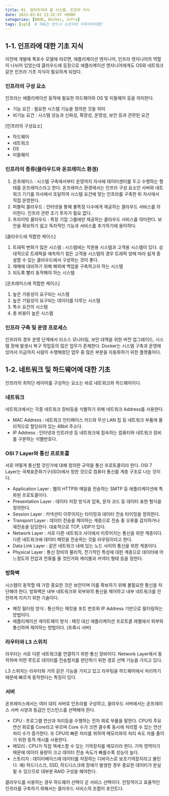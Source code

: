 ```yaml
---
title: 01. 알아두어야 할 시스템, 인프라 지식
date: 2023-03-03 23:32:37 +0900
categories: [BOOK, Docker, infra]
tags: [sql]  # TAG는 반드시 소문자로 이루어져야함!
---
```


## 1-1. 인프라에 대한 기초 지식
이전에 개발에 폭포수 모델에 따르면, 애플리케이션 엔지니어, 인프라 엔지니어의 역할이 나뉘어 있었는데 클라우드에 등장으로 애플리케이션 엔지니어에게도 OS와 네트워크 같은 인프라 기초 지식이 필요하게 되었다.

### 인프라의 구성 요소
인프라는 애플리케이션 동작에 필요한 하드웨어와 OS 및 미들웨어 등을 의미한다.

* 기능 요건 : 필요한 시스템 기능을 정의한 것을 의미
* 비기능 요건 : 시스템 성능과 신뢰성, 확장성, 운영성, 보안 등과 관련된 요건

[인프라의 구성요소]
* 하드웨어
* 네트워크
* OS
* 미들웨어

### 인프라의 종류(클라우드와 온프레미스 환경)
1. 온프레미스 : 시스템 구축에서부터 운영까지 자사에 데이터센터를 두고 수행하는 형태를 온프레미스라고 한다. 온프레미스 환경에서는 인프라 구성 요소인 서버와 네트워크 기기를 자사에서 조달하여 시스템 요건에 맞는 인프라를 구축한 뒤 자사에서 직접 운영한다.
2. 퍼블릭 클라우드 : 인터넷을 통해 불특정 다수에게 제공하는 클라우드 서비스를 의미한다. 인프라 관련 초기 투자가 필요 없다.
3. 프라이빗 클라우드 : 특정 기업 그룹에만 제공하는 클라우드 서비스를 의미한다. 보안을 확보하기 쉽고 독자적인 기능과 서비스를 추가하기에 용이하다.

[클라우드에 적합한 케이스]
1. 트래픽 변화가 많은 시스템 : 시스템에는 직원용 시스템과 고객용 시스템이 있다. 상대적으로 트래픽을 예측하기 힘든 고객용 시스템의 경우 트래픽 양에 따라 쉽게 증설할 수 있는 클라우드에서 구성하는 것이 좋다.
2. 재해에 대비하기 위해 해외에 백업을 구축하고자 하는 시스템
3. 되도록 빨리 동작해야 하는 시스템

[온프레미스에 적합한 케이스]
1. 높은 가용성이 요구되는 시스템
2. 높은 기밀성이 요구되는 데이터를 다루는 시스템
3. 특수 요건의 시스템
4. 총 비용이 높은 시스템

### 인프라 구축 및 운영 프로세스
인프라의 경우 운영 단계에서 리소스 모니터링, 보안 대책을 위한 버전 업그레이드, 시스템 장애 발생시 복구 작업등의 많은 업무가 존재한다. Docker는 시스템 구축과 운영에 있어서 지금까지 사람이 수행해왔던 업무 중 많은 부분을 자동화하기 위한 플랫폼이다.

## 1-2. 네트워크 및 하드웨어에 대한 기초
인프라의 최하단 레이어를 구성하는 요소는 바로 네트워크와 하드웨어이다.

### 네트워크
네트워크에서는 각종 네트워크 장비등을 식별하기 위해 네트워크 Address를 사용한다.
* MAC Address : 네트워크 인터페이스 카드와 무선 LAN 칩 등 네트워크 부품에 물리적으로 할당되어 있는 48bit 주소다.
* IP Address : 인터넷과 인트라넷 등 네트워크에 접속하는 컴퓨터와 네트워크 장비를 구분하는 식별번호다.

### OSI 7 Layer와 통신 프로토콜
서로 어떻게 통신할 것인가에 대해 정의한 규약을 통신 프로토콜이라 한다. OSI 7 Layer는 국제표준화기구(ISO)에서 정한 것으로 컴퓨터 통신를 계층 구조로 나눈 것이다.
* Application Layer : 웹의 HTTP와 메일을 전송하는 SMTP 등 애플리케이션에 특화된 프로토콜이다.
* Presentation Layer : 데이터 저장 방식과 압축, 문자 코드 등 데이터 표현 형식을 정의한다.
* Session Layer : 커넥션이 이루어지는 타이밍과 데이터 전송 타이밍을 정의한다.
* Transport Layer : 데이터 전송을 제어하는 계층으로 전송 중 오류를 감지하거나 재전송을 담당한다. 대표적으로 TCP, UDP가 있다.
* Network Layer : 서로 다른 네트워크 사이에서 이루어지는 통신을 위한 계층이다. 다른 네트워크에 데이터 패킷을 전송하는 것을 라우팅이라고 한다.
* Data Link Layer : 같은 네트워크 내에 있는 노드 사이의 통신을 위한 계층이다.
* Physical Layer : 통신 장비의 물리적, 전기적인 특성에 대한 계층으로 데이터에 어느정도의 전압과 전류를 줄 것인가와 케이블과 커넥터 형태 등을 정한다.

### 방화벽
시스템이 동작할 때 가장 중요한 것은 보안이며 이를 확보하기 위해 불필요한 통신을 차단해야 한다. 방화벽은 내부 네트워크와 외부와의 통신을 제어하고 내부 네트워크를 안전하게 지키기 위한 기술이다.
* 패킷 필터링 방식 : 통신하는 패킷을 포트 번호와 IP Address 기반으로 필터링하는 방법이다.
* 애플리케이션 게이트웨이 방식 : 패킷 대신 애플리케이션 프로토콜 레벨에서 외부와 통신하며 제어하는 방법이다. (프록시 서버)

### 라우터와 L3 스위치
라우터는 서로 다른 네트워크를 연결하기 위한 통신 장비이다. Network Layer에서 동작하며 어떤 루트로 데이터를 전송할지를 판단하기 위한 경로 선택 기능을 가지고 있다.

L3 스위치는 라우터와 거의 같은 기능을 가지고 있고 라우팅을 하드웨어에서 처리하기 때문에 빠르게 동작한다는 특징이 있다.

### 서버
온프레미스에서는 여러 대의 서버로 인프라를 구성하고, 클라우드 서버에서는 온프레미스 서버 사양과 동급인 인스턴스를 선택해야 한다.
* CPU : 프로그램 연산과 처리등을 수행하는 전자 회로 부품을 말한다. CPU의 주요 연산 회로를 Core라고 부르며 Core 수가 크면 클수록 동시에 처리할 수 있는 연산 처리 수가 증가한다. 또 CPU의 빠른 처리를 위하여 메모리와의 처리 속도 차를 줄이기 위한 동적 캐시를 사용한다.
* 메모리 : CPU가 직접 액세스할 수 있는 기억장치를 메모리라 한다. 기억 영역이기 때문에 데이터 용량이 크고 데이터 전송 속도가 빠를수록 성능이 높다.
* 스토리지 : 데이터베이스에 데이터를 저장하는 디바이스로 보조기억장치라고 불린다. 예) 하드디스크, SSD, 하드디스크에 장애가 발생한 경우 중요한 데이터가 분실될 수 있으므로 대부분 RAID 구성을 해야한다.

클라우드를 사용하는 경우 하드웨어 선택이 곧 서비스 선택이다. 안정적이고 효율적인 인프라를 구축하기 위해서는 클라우드 서비스의 조합이 포인트다.
